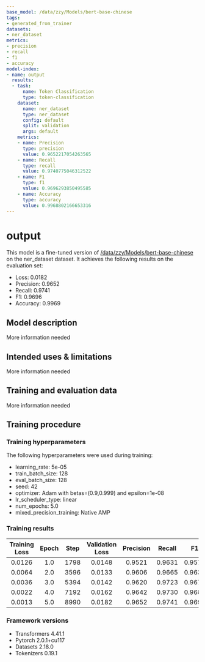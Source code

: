 ```yaml
---
base_model: /data/zzy/Models/bert-base-chinese
tags:
- generated_from_trainer
datasets:
- ner_dataset
metrics:
- precision
- recall
- f1
- accuracy
model-index:
- name: output
  results:
  - task:
      name: Token Classification
      type: token-classification
    dataset:
      name: ner_dataset
      type: ner_dataset
      config: default
      split: validation
      args: default
    metrics:
    - name: Precision
      type: precision
      value: 0.9652217054263565
    - name: Recall
      type: recall
      value: 0.9740775046312522
    - name: F1
      type: f1
      value: 0.9696293850495585
    - name: Accuracy
      type: accuracy
      value: 0.9968802166653316
---
```


<!-- This model card has been generated automatically according to the information the Trainer had access to. You
should probably proofread and complete it, then remove this comment. -->

# output

This model is a fine-tuned version of [/data/zzy/Models/bert-base-chinese](https://huggingface.co//data/zzy/Models/bert-base-chinese) on the ner_dataset dataset.
It achieves the following results on the evaluation set:
- Loss: 0.0182
- Precision: 0.9652
- Recall: 0.9741
- F1: 0.9696
- Accuracy: 0.9969

## Model description

More information needed

## Intended uses & limitations

More information needed

## Training and evaluation data

More information needed

## Training procedure

### Training hyperparameters

The following hyperparameters were used during training:
- learning_rate: 5e-05
- train_batch_size: 128
- eval_batch_size: 128
- seed: 42
- optimizer: Adam with betas=(0.9,0.999) and epsilon=1e-08
- lr_scheduler_type: linear
- num_epochs: 5.0
- mixed_precision_training: Native AMP

### Training results

| Training Loss | Epoch | Step | Validation Loss | Precision | Recall | F1     | Accuracy |
|:-------------:|:-----:|:----:|:---------------:|:---------:|:------:|:------:|:--------:|
| 0.0126        | 1.0   | 1798 | 0.0148          | 0.9521    | 0.9631 | 0.9576 | 0.9957   |
| 0.0064        | 2.0   | 3596 | 0.0133          | 0.9606    | 0.9665 | 0.9635 | 0.9964   |
| 0.0036        | 3.0   | 5394 | 0.0142          | 0.9620    | 0.9723 | 0.9671 | 0.9967   |
| 0.0022        | 4.0   | 7192 | 0.0162          | 0.9642    | 0.9730 | 0.9685 | 0.9968   |
| 0.0013        | 5.0   | 8990 | 0.0182          | 0.9652    | 0.9741 | 0.9696 | 0.9969   |


### Framework versions

- Transformers 4.41.1
- Pytorch 2.0.1+cu117
- Datasets 2.18.0
- Tokenizers 0.19.1
